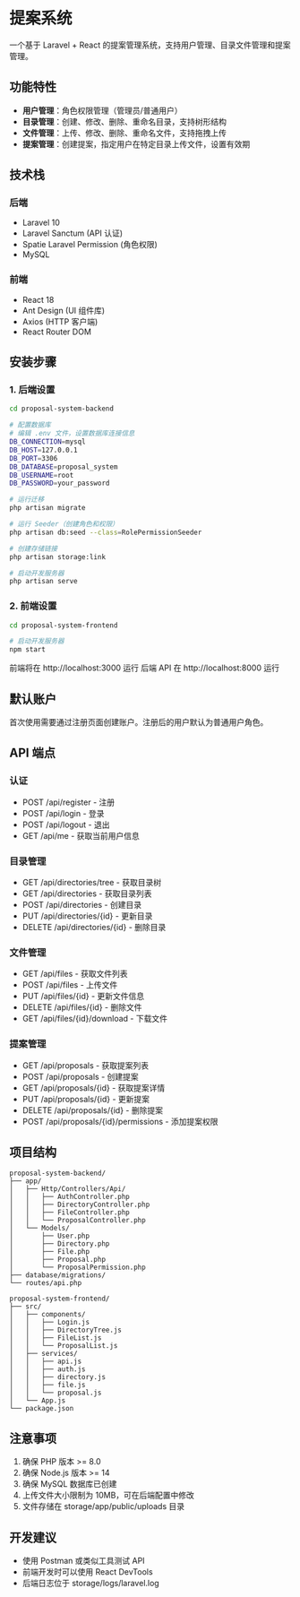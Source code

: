 # 提案系统

一个基于 Laravel + React 的提案管理系统，支持用户管理、目录文件管理和提案管理。

## 功能特性

- **用户管理**：角色权限管理（管理员/普通用户）
- **目录管理**：创建、修改、删除、重命名目录，支持树形结构
- **文件管理**：上传、修改、删除、重命名文件，支持拖拽上传
- **提案管理**：创建提案，指定用户在特定目录上传文件，设置有效期

## 技术栈

### 后端
- Laravel 10
- Laravel Sanctum (API 认证)
- Spatie Laravel Permission (角色权限)
- MySQL

### 前端
- React 18
- Ant Design (UI 组件库)
- Axios (HTTP 客户端)
- React Router DOM

## 安装步骤

### 1. 后端设置

```bash
cd proposal-system-backend

# 配置数据库
# 编辑 .env 文件，设置数据库连接信息
DB_CONNECTION=mysql
DB_HOST=127.0.0.1
DB_PORT=3306
DB_DATABASE=proposal_system
DB_USERNAME=root
DB_PASSWORD=your_password

# 运行迁移
php artisan migrate

# 运行 Seeder（创建角色和权限）
php artisan db:seed --class=RolePermissionSeeder

# 创建存储链接
php artisan storage:link

# 启动开发服务器
php artisan serve
```

### 2. 前端设置

```bash
cd proposal-system-frontend

# 启动开发服务器
npm start
```

前端将在 http://localhost:3000 运行
后端 API 在 http://localhost:8000 运行

## 默认账户

首次使用需要通过注册页面创建账户。注册后的用户默认为普通用户角色。

## API 端点

### 认证
- POST /api/register - 注册
- POST /api/login - 登录
- POST /api/logout - 退出
- GET /api/me - 获取当前用户信息

### 目录管理
- GET /api/directories/tree - 获取目录树
- GET /api/directories - 获取目录列表
- POST /api/directories - 创建目录
- PUT /api/directories/{id} - 更新目录
- DELETE /api/directories/{id} - 删除目录

### 文件管理
- GET /api/files - 获取文件列表
- POST /api/files - 上传文件
- PUT /api/files/{id} - 更新文件信息
- DELETE /api/files/{id} - 删除文件
- GET /api/files/{id}/download - 下载文件

### 提案管理
- GET /api/proposals - 获取提案列表
- POST /api/proposals - 创建提案
- GET /api/proposals/{id} - 获取提案详情
- PUT /api/proposals/{id} - 更新提案
- DELETE /api/proposals/{id} - 删除提案
- POST /api/proposals/{id}/permissions - 添加提案权限

## 项目结构

```
proposal-system-backend/
├── app/
│   ├── Http/Controllers/Api/
│   │   ├── AuthController.php
│   │   ├── DirectoryController.php
│   │   ├── FileController.php
│   │   └── ProposalController.php
│   └── Models/
│       ├── User.php
│       ├── Directory.php
│       ├── File.php
│       ├── Proposal.php
│       └── ProposalPermission.php
├── database/migrations/
└── routes/api.php

proposal-system-frontend/
├── src/
│   ├── components/
│   │   ├── Login.js
│   │   ├── DirectoryTree.js
│   │   ├── FileList.js
│   │   └── ProposalList.js
│   ├── services/
│   │   ├── api.js
│   │   ├── auth.js
│   │   ├── directory.js
│   │   ├── file.js
│   │   └── proposal.js
│   └── App.js
└── package.json
```

## 注意事项

1. 确保 PHP 版本 >= 8.0
2. 确保 Node.js 版本 >= 14
3. 确保 MySQL 数据库已创建
4. 上传文件大小限制为 10MB，可在后端配置中修改
5. 文件存储在 storage/app/public/uploads 目录

## 开发建议

- 使用 Postman 或类似工具测试 API
- 前端开发时可以使用 React DevTools
- 后端日志位于 storage/logs/laravel.log
